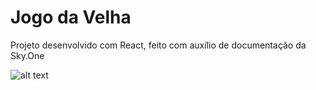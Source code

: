 # Jogo da Velha

Projeto desenvolvido com React, feito com auxílio de documentação da Sky.One

![alt text](https://i.imgur.com/CQzdCwt.png)
